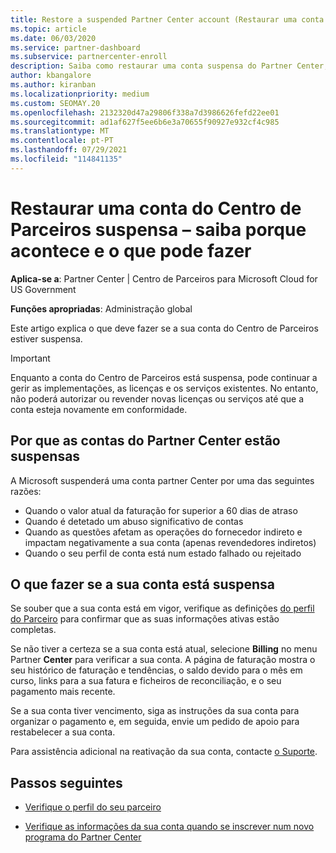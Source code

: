 ```yaml
---
title: Restore a suspended Partner Center account (Restaurar uma conta do Centro de Parceiros suspensa)
ms.topic: article
ms.date: 06/03/2020
ms.service: partner-dashboard
ms.subservice: partnercenter-enroll
description: Saiba como restaurar uma conta suspensa do Partner Center, por que a suspensão da conta do Parceiro acontece e como pode usar a sua conta durante a suspensão.
author: kbangalore
ms.author: kiranban
ms.localizationpriority: medium
ms.custom: SEOMAY.20
ms.openlocfilehash: 2132320d47a29806f338a7d3986626fefd22ee01
ms.sourcegitcommit: ad1af627f5ee6b6e3a70655f90927e932cf4c985
ms.translationtype: MT
ms.contentlocale: pt-PT
ms.lasthandoff: 07/29/2021
ms.locfileid: "114841135"
---
```

# <a name="restore-a-suspended-partner-center-account---learn-why-it-happens-and-what-to-do-about-it"></a>Restaurar uma conta do Centro de Parceiros suspensa – saiba porque acontece e o que pode fazer

**Aplica-se a**: Partner Center | Centro de Parceiros para Microsoft Cloud for US Government

**Funções apropriadas**: Administração global

Este artigo explica o que deve fazer se a sua conta do Centro de Parceiros estiver suspensa.

> [!IMPORTANT]  
> Enquanto a conta do Centro de Parceiros está suspensa, pode continuar a gerir as implementações, as licenças e os serviços existentes. No entanto, não poderá autorizar ou revender novas licenças ou serviços até que a conta esteja novamente em conformidade.

## <a name="why-partner-center-accounts-are-suspended"></a>Por que as contas do Partner Center estão suspensas

A Microsoft suspenderá uma conta partner Center por uma das seguintes razões:

- Quando o valor atual da faturação for superior a 60 dias de atraso
- Quando é detetado um abuso significativo de contas
- Quando as questões afetam as operações do fornecedor indireto e impactam negativamente a sua conta (apenas revendedores indiretos)
- Quando o seu perfil de conta está num estado falhado ou rejeitado

## <a name="what-to-do-if-your-account-is-suspended"></a>O que fazer se a sua conta está suspensa

Se souber que a sua conta está em vigor, verifique as definições [do perfil do Parceiro](https://partner.microsoft.com/pcv/accountsettings/partnerprofile) para confirmar que as suas informações ativas estão completas. 

Se não tiver a certeza se a sua conta está atual, selecione **Billing** no menu Partner **Center** para verificar a sua conta. A página de faturação mostra o seu histórico de faturação e tendências, o saldo devido para o mês em curso, links para a sua fatura e ficheiros de reconciliação, e o seu pagamento mais recente.

Se a sua conta tiver vencimento, siga as instruções da sua conta para organizar o pagamento e, em seguida, envie um pedido de apoio para restabelecer a sua conta. 

Para assistência adicional na reativação da sua conta, contacte [o Suporte](https://partner.microsoft.com/dashboard/support/csp/servicerequests/create).

## <a name="next-steps"></a>Passos seguintes

- [Verifique o perfil do seu parceiro](update-your-partner-profile.md)

- [Verifique as informações da sua conta quando se inscrever num novo programa do Partner Center](verification-responses.md)

